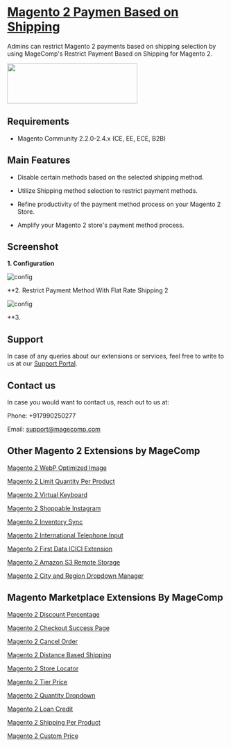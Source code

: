 # [Magento 2 Paymen Based on Shipping](https://magecomp.com/magento-2-restrict-payment-based-on-shipping.html)

Admins can restrict Magento 2 payments based on shipping selection by using MageComp's Restrict Payment Based on Shipping for Magento 2.

<a href="https://magecomp.com/magento-2-restrict-payment-based-on-shipping.html"><img width="300" height="92" src="https://magecomp.com/media/button.webp"></a>

## Requirements
* Magento Community 2.2.0-2.4.x (CE, EE, ECE, B2B)

## Main Features

* Disable certain methods based on the selected shipping method.

* Utilize Shipping method selection to restrict payment methods.

* Refine productivity of the payment method process on your Magento 2 Store.

* Amplify your Magento 2 store's payment method process.

## Screenshot

**1. Configuration**

![config](https://magecomp.com/media/catalog/product/cache/19b10369fecc27f1a40729d1b5b60dea/1/_/1.configuration_9.webp)

**2. Restrict Payment Method With Flat Rate Shipping 2

![config](https://magecomp.com/media/catalog/product/cache/19b10369fecc27f1a40729d1b5b60dea/2/_/2.restrict_payment_method_with_flat_rate_shipping_2_.webp)

**3. 

## Support

In case of any queries about our extensions or services, feel free to write to us at our [Support Portal](https://magecomp.com/support/).

## Contact us

In case you would want to contact us, reach out to us at:

Phone: +917990250277

Email: [support@magecomp.com](mailto:support@magecomp.com)

## Other Magento 2 Extensions by MageComp

[Magento 2 WebP Optimized Image](https://magecomp.com/magento-2-webp-optimized-image.html)

[Magento 2 Limit Quantity Per Product](https://magecomp.com/magento-2-limit-quantity-per-product.html)

[Magento 2 Virtual Keyboard](https://magecomp.com/magento-2-virtual-keyboard.html)

[Magento 2 Shoppable Instagram](https://magecomp.com/magento-2-shoppable-instagram.html)

[Magento 2 Inventory Sync](https://magecomp.com/magento-2-inventory-sync-from-api.html)

[Magento 2 International Telephone Input](https://magecomp.com/magento-2-international-telephone-input.html)

[Magento 2 First Data ICICI Extension](https://magecomp.com/magento-2-first-data-icici.html)

[Magento 2 Amazon S3 Remote Storage](https://magecomp.com/magento-2-amazon-s3-remote-storage.html)

[Magento 2 City and Region Dropdown Manager](https://magecomp.com/magento-2-city-and-region-dropdown-manager.html)

## Magento Marketplace Extensions By MageComp

[Magento 2 Discount Percentage](https://marketplace.magento.com/magecomp-magento-2-discount-percentage.html)

[Magento 2 Checkout Success Page](https://marketplace.magento.com/magecomp-magento-2-checkout-success-page.html)

[Magento 2 Cancel Order](https://marketplace.magento.com/magecomp-magento-2-cancel-order.html)

[Magento 2 Distance Based Shipping](https://marketplace.magento.com/magecomp-magento-2-distance-based-shipping.html)

[Magento 2 Store Locator](https://marketplace.magento.com/magecomp-magento-2-store-locator.html)

[Magento 2 Tier Price](https://marketplace.magento.com/magecomp-module-tierprice.html)

[Magento 2 Quantity Dropdown](https://marketplace.magento.com/magecomp-magento-2-quantity-qropdown.html)

[Magento 2 Loan Credit](https://marketplace.magento.com/magecomp-magento-2-loan-credit.html)

[Magento 2 Shipping Per Product](https://marketplace.magento.com/magecomp-magento-2-shipping-per-product.html)

[Magento 2 Custom Price](https://marketplace.magento.com/magecomp-magento-2-custom-price.html)
